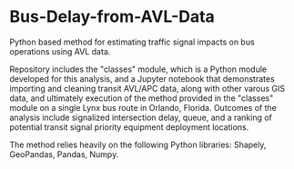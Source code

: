 # Bus-Delay-from-AVL-Data
Python based method for estimating traffic signal impacts on bus operations using AVL data.

Repository includes the "classes" module, which is a Python module developed for this analysis, and a Jupyter notebook that demonstrates 
importing and cleaning transit AVL/APC data, along with other varous GIS data, and ultimately execution of the method provided in the "classes"
module on a single Lynx bus route in Orlando, Florida. Outcomes of the analysis include signalized intersection delay, queue, and a ranking
of potential transit signal priority equipment deployment locations. 

The method relies heavily on the following Python libraries: Shapely, GeoPandas, Pandas, Numpy.

